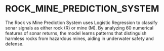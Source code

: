 # ROCK_MINE_PREDICTION_SYSTEM
The Rock vs Mine Prediction System uses Logistic Regression to classify sonar signals as either rock (R) or mine (M). By analyzing 60 numerical features of sonar returns, the model learns patterns that distinguish harmless rocks from hazardous mines, aiding in underwater safety and defense.
